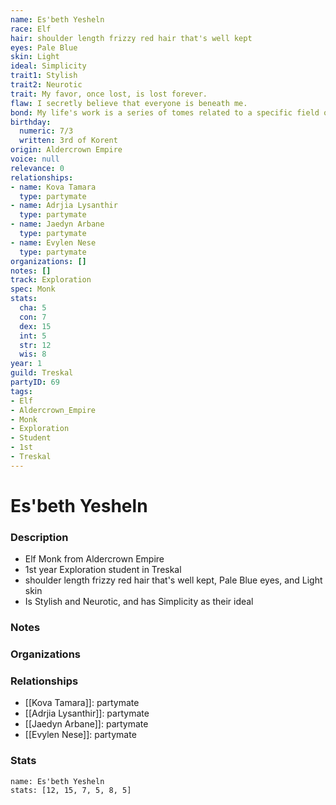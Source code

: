 ```yaml
---
name: Es'beth Yesheln
race: Elf
hair: shoulder length frizzy red hair that's well kept
eyes: Pale Blue
skin: Light
ideal: Simplicity
trait1: Stylish
trait2: Neurotic
trait: My favor, once lost, is lost forever.
flaw: I secretly believe that everyone is beneath me.
bond: My life's work is a series of tomes related to a specific field of lore.
birthday:
  numeric: 7/3
  written: 3rd of Korent
origin: Aldercrown Empire
voice: null
relevance: 0
relationships:
- name: Kova Tamara
  type: partymate
- name: Adrjia Lysanthir
  type: partymate
- name: Jaedyn Arbane
  type: partymate
- name: Evylen Nese
  type: partymate
organizations: []
notes: []
track: Exploration
spec: Monk
stats:
  cha: 5
  con: 7
  dex: 15
  int: 5
  str: 12
  wis: 8
year: 1
guild: Treskal
partyID: 69
tags:
- Elf
- Aldercrown_Empire
- Monk
- Exploration
- Student
- 1st
- Treskal
---
```

# Es'beth Yesheln
### Description
- Elf Monk from Aldercrown Empire
- 1st year Exploration student in Treskal
- shoulder length frizzy red hair that's well kept, Pale Blue eyes, and Light skin
- Is Stylish and Neurotic, and has Simplicity as their ideal

### Notes

### Organizations

### Relationships
- [[Kova Tamara]]: partymate
- [[Adrjia Lysanthir]]: partymate
- [[Jaedyn Arbane]]: partymate
- [[Evylen Nese]]: partymate

### Stats
```statblock
name: Es'beth Yesheln
stats: [12, 15, 7, 5, 8, 5]
```